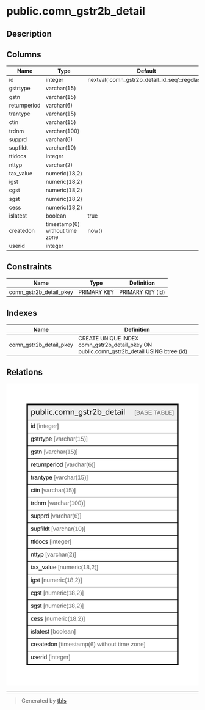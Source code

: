 # public.comn_gstr2b_detail

## Description

## Columns

| Name | Type | Default | Nullable | Children | Parents | Comment |
| ---- | ---- | ------- | -------- | -------- | ------- | ------- |
| id | integer | nextval('comn_gstr2b_detail_id_seq'::regclass) | false |  |  |  |
| gstrtype | varchar(15) |  | false |  |  |  |
| gstn | varchar(15) |  | false |  |  |  |
| returnperiod | varchar(6) |  | false |  |  |  |
| trantype | varchar(15) |  | true |  |  |  |
| ctin | varchar(15) |  | true |  |  |  |
| trdnm | varchar(100) |  | true |  |  |  |
| supprd | varchar(6) |  | true |  |  |  |
| supfildt | varchar(10) |  | true |  |  |  |
| ttldocs | integer |  | true |  |  |  |
| nttyp | varchar(2) |  | true |  |  |  |
| tax_value | numeric(18,2) |  | true |  |  |  |
| igst | numeric(18,2) |  | true |  |  |  |
| cgst | numeric(18,2) |  | true |  |  |  |
| sgst | numeric(18,2) |  | true |  |  |  |
| cess | numeric(18,2) |  | true |  |  |  |
| islatest | boolean | true | false |  |  |  |
| createdon | timestamp(6) without time zone | now() | true |  |  |  |
| userid | integer |  | true |  |  |  |

## Constraints

| Name | Type | Definition |
| ---- | ---- | ---------- |
| comn_gstr2b_detail_pkey | PRIMARY KEY | PRIMARY KEY (id) |

## Indexes

| Name | Definition |
| ---- | ---------- |
| comn_gstr2b_detail_pkey | CREATE UNIQUE INDEX comn_gstr2b_detail_pkey ON public.comn_gstr2b_detail USING btree (id) |

## Relations

![er](public.comn_gstr2b_detail.svg)

---

> Generated by [tbls](https://github.com/k1LoW/tbls)
